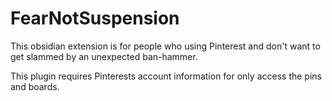 # FearNotSuspension

This obsidian extension is for people who using Pinterest and don't want to get slammed by an unexpected ban-hammer.

This plugin requires Pinterests account information for only access the pins and boards.
